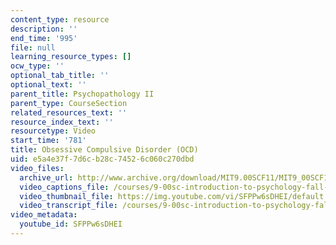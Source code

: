```yaml
---
content_type: resource
description: ''
end_time: '995'
file: null
learning_resource_types: []
ocw_type: ''
optional_tab_title: ''
optional_text: ''
parent_title: Psychopathology II
parent_type: CourseSection
related_resources_text: ''
resource_index_text: ''
resourcetype: Video
start_time: '781'
title: Obsessive Compulsive Disorder (OCD)
uid: e5a4e37f-7d6c-b28c-7452-6c060c270dbd
video_files:
  archive_url: http://www.archive.org/download/MIT9.00SCF11/MIT9_00SCF11_lec21_300k.mp4
  video_captions_file: /courses/9-00sc-introduction-to-psychology-fall-2011/9d4fee951cc65c54911dfb4f0f541c6a_SFPPw6sDHEI.vtt
  video_thumbnail_file: https://img.youtube.com/vi/SFPPw6sDHEI/default.jpg
  video_transcript_file: /courses/9-00sc-introduction-to-psychology-fall-2011/55147f22bd86ae5f3f0b6d950459987c_SFPPw6sDHEI.pdf
video_metadata:
  youtube_id: SFPPw6sDHEI
---
```

